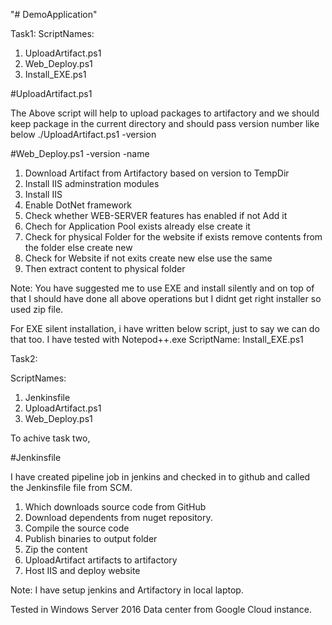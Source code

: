 "# DemoApplication" 

Task1:
ScriptNames:
1. UploadArtifact.ps1
2. Web_Deploy.ps1
3. Install_EXE.ps1

#UploadArtifact.ps1

The Above script will help to upload packages to artifactory and we should keep package in the current directory and should pass version number like below
./UploadArtifact.ps1 -version <releaseversion>

#Web_Deploy.ps1 -version <releaseversion> -name <virtualdirectory>

1. Download Artifact from Artifactory based on version to TempDir
2. Install IIS adminstration modules
3. Install IIS
4. Enable DotNet framework
5. Check whether WEB-SERVER features has enabled if not Add it
6. Chech for Application Pool exists already else create it
7. Check for physical Folder for the website if exists remove contents from the folder else create new
8. Check for Website if not exits create new else use the same
9. Then extract content to physical folder 

Note: You have suggested me to use EXE and install silently and on top of that I should have done all above operations but I didnt get right installer so used zip file. 

For EXE silent installation, i have written below script, just to say we can do that too. I have tested with Notepod++.exe
ScriptName: Install_EXE.ps1

Task2:

ScriptNames:
1. Jenkinsfile
2. UploadArtifact.ps1
3. Web_Deploy.ps1

To achive task two, 

#Jenkinsfile

I have created  pipeline job in jenkins and checked in to github and called the Jenkinsfile file from SCM.

1. Which downloads source code from GitHub
2. Download dependents from nuget repository.
3. Compile the source code 
4. Publish binaries to output folder
5. Zip the content 
6. UploadArtifact artifacts to artifactory
7. Host IIS and deploy website

Note: I have setup jenkins and Artifactory in local laptop. 

Tested in Windows Server 2016 Data center from Google Cloud instance.




